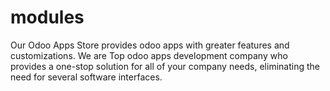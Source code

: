 # modules
Our Odoo Apps Store provides odoo apps with greater features and customizations. We are Top odoo apps development company who provides a one-stop solution for all of your company needs, eliminating the need for several software interfaces. 
